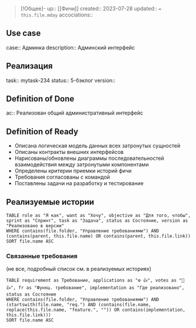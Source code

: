 > [!Общее]-
up:: [[Фичи]]
created:: 2023-07-28
updated:: `= this.file.mday`
accociations:: 

## Use case
case:: Админка
description:: Админский интерфейс
## Реализация
task:: mytask-234
status:: 5-бэклог
version:: 
## Definition of Done
ac:: Реализован общий административный интерфейс
## Definition of Ready
- Описана логическая модель данных всех затронутых сущностей
- Описаны контракты внешних интерфейсов
- Нарисованы/обновлены диаграммы последовательностей взаимодействия между затронутыми компонентами
- Определены критерии приемки историй фичи
- Требования согласованы с командой
- Поставлены задачи на разработку и тестирование
## Реализуемые истории
```dataview
TABLE role as "Я как", want as "Хочу", objective as "Для того, чтобы", sprint as "Спринт", task as "Задача", status as Состояние, version as "Реализовано в версии"
WHERE contains(file.folder, "Управление требованиями") AND (contains(parent, this.file.name) OR contains(parent, this.file.link))
SORT file.name ASC
```

### Связанные требования
(не все, подробный список см. в реализуемых историях)
```dataview
TABLE requirement as Требование, applications as "⚙ 👍", votes as "👤 👍", fr as "Функц. требование", implementation as "Где реализовано", status as Состояние
WHERE contains(file.folder, "Управление требованиями") AND (startswith(file.name, "req.") AND (contains(file.name, replace(this.file.name, "feature.", "")) OR contains(implementation, this.file.link)))
SORT file.name ASC
```
